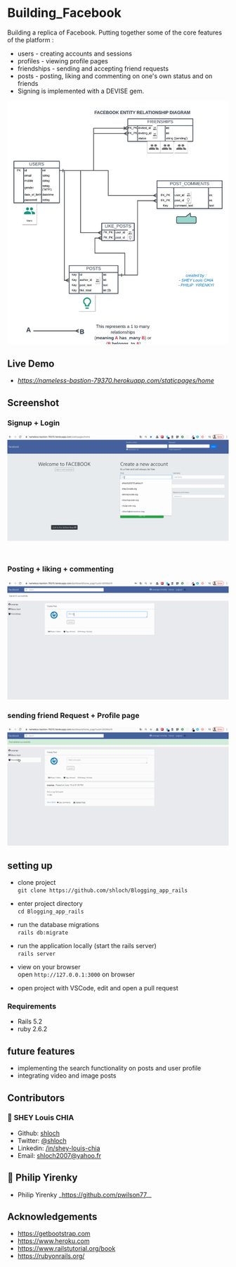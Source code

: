 # Building_Facebook

Building a replica of Facebook.
Putting together some of the core features of the platform :

- users - creating accounts and sessions
- profiles - viewing profile pages
- friendships - sending and accepting friend requests
- posts - posting, liking and commenting on one's own status and on friends 
- Signing is implemented with a DEVISE gem.

![alt text](https://github.com/shloch/Building_Facebook/blob/controllers/DOCS/My_facebook_ERB.png)

## Live Demo

- _https://nameless-bastion-79370.herokuapp.com/staticpages/home_  

## Screenshot

### Signup + Login
![alt text](https://github.com/shloch/Building_Facebook/blob/master/DOCS/facebook1.gif)

### Posting + liking + commenting
![alt text](https://github.com/shloch/Building_Facebook/blob/master/DOCS/facebook2.gif)

### sending friend Request + Profile page 
![alt text](https://github.com/shloch/Building_Facebook/blob/master/DOCS/facebook3.gif)

## setting up

- clone project <br/>
`git clone https://github.com/shloch/Blogging_app_rails`

- enter project directory <br/>
`cd Blogging_app_rails`

- run the database migrations <br/>
`rails db:migrate`

- run the application locally (start the rails server) <br/>
`rails server`

- view on your browser <br/>
open `http://127.0.0.1:3000` on browser

- open project with VSCode, edit and open a pull request

### Requirements

- Rails 5.2
- ruby 2.6.2 

## future features
- implementing the search functionality on posts and user profile
- integrating video and image posts


## Contributors

### 👤 **SHEY Louis CHIA**

- Github: [shloch](https://github.com/shloch)
- Twitter: [@shloch](https://twitter.com/shloch)
- Linkedin: [/in/shey-louis-chia](https://www.linkedin.com/in/shey-louis-chia)
- Email: shloch2007@yahoo.fr

## 👤 **Philip Yirenky**
- Philip Yirenky \_https://github.com/pwilson77__

## Acknowledgements
- https://getbootstrap.com
- https://www.heroku.com
- https://www.railstutorial.org/book
- https://rubyonrails.org/
